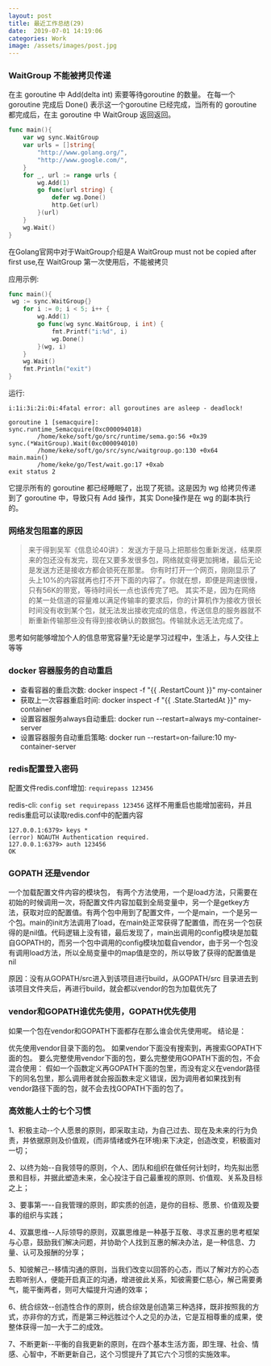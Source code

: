 ```yaml
---
layout: post
title: 最近工作总结(29)
date:  2019-07-01 14:19:06
categories: Work
image: /assets/images/post.jpg
---
```


### WaitGroup 不能被拷贝传递

在主 goroutine 中 Add(delta int) 索要等待goroutine 的数量。 在每一个 goroutine 完成后 Done() 表示这一个goroutine 已经完成，当所有的 goroutine 都完成后，在主 goroutine 中 WaitGroup 返回返回。

```go
func main(){
    var wg sync.WaitGroup
    var urls = []string{
        "http://www.golang.org/",
        "http://www.google.com/",
    }
    for _, url := range urls {
        wg.Add(1)
        go func(url string) {
            defer wg.Done()
            http.Get(url)
        }(url)
    }
    wg.Wait()
}
```
在Golang官网中对于WaitGroup介绍是A WaitGroup must not be copied after first use,在 WaitGroup 第一次使用后，不能被拷贝

应用示例:
```go
func main(){
 wg := sync.WaitGroup{}
    for i := 0; i < 5; i++ {
        wg.Add(1)
        go func(wg sync.WaitGroup, i int) {
            fmt.Printf("i:%d", i)
            wg.Done()
        }(wg, i)
    }
    wg.Wait()
    fmt.Println("exit")
}
```
运行:
```
i:1i:3i:2i:0i:4fatal error: all goroutines are asleep - deadlock!

goroutine 1 [semacquire]:
sync.runtime_Semacquire(0xc000094018)
        /home/keke/soft/go/src/runtime/sema.go:56 +0x39
sync.(*WaitGroup).Wait(0xc000094010)
        /home/keke/soft/go/src/sync/waitgroup.go:130 +0x64
main.main()
        /home/keke/go/Test/wait.go:17 +0xab
exit status 2
```
它提示所有的 goroutine 都已经睡眠了，出现了死锁。这是因为 wg 给拷贝传递到了 goroutine 中，导致只有 Add 操作，其实 Done操作是在 wg 的副本执行的。

### 网络发包阻塞的原因
> 来于得到吴军《信息论40讲》：
发送方于是马上把那些包重新发送，结果原来的包还没有发完，现在又要多发很多包，网络就变得更加拥堵，最后无论是发送方还是接收方都会锁死在那里。
你有时打开一个网页，刚刚显示了头上10%的内容就再也打不开下面的内容了。你就在想，即便是网速很慢，只有56K的带宽，等待时间长一点也该传完了吧。
其实不是，因为在网络的某一处信道的容量难以满足传输率的要求后，你的计算机作为接收方很长时间没有收到某个包，就无法发出接收完成的信息，传送信息的服务器就不断重新传输那些没有得到接收确认的数据包。传输就永远无法完成了。

思考如何能够增加个人的信息带宽容量?无论是学习过程中，生活上，与人交往上等等

### docker 容器服务的自动重启
- 查看容器的重启次数: docker inspect -f "{{ .RestartCount }}" my-container
- 获取上一次容器重启时间: docker inspect -f "{{ .State.StartedAt }}" my-container
- 设置容器服务always自动重启: docker run --restart=always my-container-server
- 设置容器服务自动重启策略: docker run --restart=on-failure:10 my-container-server

### redis配置登入密码
配置文件redis.conf增加: `requirepass 123456`

redis-cli: `config set requirepass 123456` 这样不用重启也能增加密码，并且redis重启可以读取redis.conf中的配置内容

```
127.0.0.1:6379> keys *
(error) NOAUTH Authentication required.
127.0.0.1:6379> auth 123456
OK
```

### GOPATH 还是vendor
一个加载配置文件内容的模块包， 有两个方法使用，一个是load方法，只需要在初始的时候调用一次，将配置文件内容加载到全局变量中，另一个是getkey方法，获取对应的配置值。有两个包中用到了配置文件，一个是main，一个是另一个包。main的init方法调用了load，在main处正常获得了配置值，而在另一个包获得的是nil值。代码逻辑上没有错，最后发现了，main出调用的config模块是加载自GOPATH的，而另一个包中调用的config模块加载自vendor，由于另一个包没有调用load方法，所以全局变量中的map值是空的，所以导致了获得的配置值是nil

原因：没有从GOPATH/src进入到该项目进行build，从GOPATH/src 目录进去到该项目文件夹后，再进行build，就会都以vendor的包为加载优先了

### vendor和GOPATH谁优先使用，GOPATH优先使用

如果一个包在vendor和GOPATH下面都存在那么谁会优先使用呢。
结论是：

优先使用vendor目录下面的包。
如果vendor下面没有搜索到，再搜索GOPATH下面的包。
要么完整使用vendor下面的包，要么完整使用GOPATH下面的包，不会混合使用：
假如一个函数定义再GOPATH下面的包里，而没有定义在vendor路径下的同名包里，那么调用者就会报函数未定义错误，因为调用者如果找到有vendor路径下面的包，就不会去找GOPATH下面的包了。

### 高效能人士的七个习惯

1、积极主动--个人愿景的原则，即采取主动，为自己过去、现在及未来的行为负责，并依据原则及价值观，(而非情绪或外在环境)来下决定，创造改变，积极面对一切；

2、以终为始--自我领导的原则，个人、团队和组织在做任何计划时，均先拟出愿景和目标，并据此塑造未来，全心投注于自己最重视的原则、价值观、关系及目标之上；

3、要事第一--自我管理的原则，即实质的创造，是你的目标、愿景、价值观及要事的组织与实践；

4、双赢思维--人际领导的原则，双赢思维是一种基于互敬、寻求互惠的思考框架与心意，鼓励我们解决问题，并协助个人找到互惠的解决办法，是一种信息、力量、认可及报酬的分享；

5、知彼解己--移情沟通的原则，当我们改变以回答的心态，而以了解对方的心态去聆听别人，便能开启真正的沟通，增进彼此关系，知彼需要仁慈心，解己需要勇气，能平衡两者，则可大幅提升沟通的效率；

6、统合综效--创造性合作的原则，统合综效是创造第三种选择，既非按照我的方式，亦非你的方式，而是第三种远胜过个人之见的办法，它是互相尊重的成果，使整体获得一加一大于二的成效。

7、不断更新--平衡的自我更新的原则，在四个基本生活方面，即生理、社会、情感、心智中，不断更新自己，这个习惯提升了其它六个习惯的实施效率。
